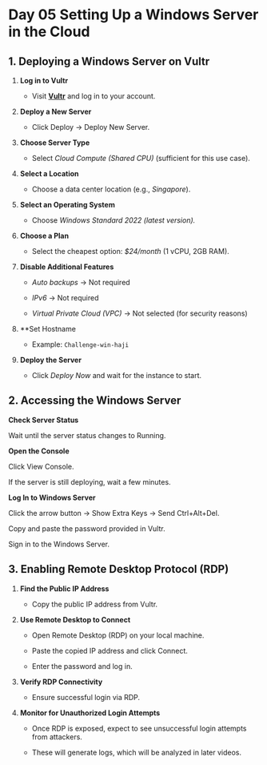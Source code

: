 # Day 05 Setting Up a Windows Server in the Cloud

## 1. Deploying a Windows Server on Vultr

1. **Log in to Vultr**
    
    - Visit [**Vultr**](https://www.vultr.com/) and log in to your account.
        
2. **Deploy a New Server**
    
    - Click Deploy → Deploy New Server.
        
3. **Choose Server Type**
    
    - Select *Cloud Compute (Shared CPU)* (sufficient for this use case).
        
4. **Select a Location**
    
    - Choose a data center location (e.g., *Singapore*).
        
5. **Select an Operating System**
    
    - Choose *Windows Standard 2022 (latest version).*
        
6. **Choose a Plan**
    
    - Select the cheapest option: *$24/month* (1 vCPU, 2GB RAM).
        
7. **Disable Additional Features**
    
    - *Auto backups* → Not required
        
    - *IPv6* → Not required
        
    - *Virtual Private Cloud (VPC)* → Not selected (for security reasons)
        
8. **Set Hostname
        
    - Example: `Challenge-win-haji`
        
9. **Deploy the Server**
    
    - Click *Deploy Now* and wait for the instance to start.

## 2. Accessing the Windows Server

**Check Server Status**

Wait until the server status changes to Running.

**Open the Console**

Click View Console.
 
If the server is still deploying, wait a few minutes.

**Log In to Windows Server**

Click the arrow button → Show Extra Keys → Send Ctrl+Alt+Del.

Copy and paste the password provided in Vultr.

Sign in to the Windows Server.

## 3. Enabling Remote Desktop Protocol (RDP)

1. **Find the Public IP Address**
    
    - Copy the public IP address from Vultr.
        
2. **Use Remote Desktop to Connect**
    
    - Open Remote Desktop (RDP) on your local machine.
        
    - Paste the copied IP address and click Connect.
        
    - Enter the password and log in.
        
3. **Verify RDP Connectivity**
    
    - Ensure successful login via RDP.
        
4. **Monitor for Unauthorized Login Attempts**
    
    - Once RDP is exposed, expect to see unsuccessful login attempts from attackers.
        
    - These will generate logs, which will be analyzed in later videos.


